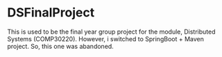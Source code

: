 # DSFinalProject
This is used to be the final year group project for the module, Distributed Systems (COMP30220). However, i switched to SpringBoot + Maven project. So, this one was abandoned.
